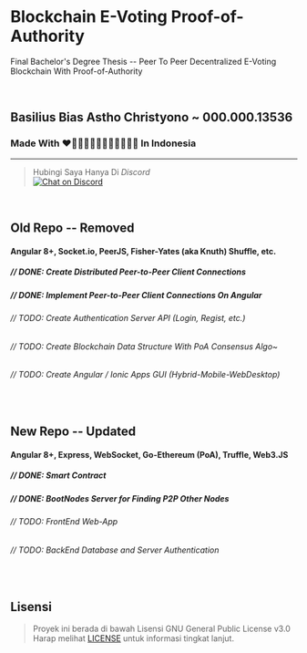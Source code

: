 # Blockchain E-Voting Proof-of-Authority
Final Bachelor's Degree Thesis -- Peer To Peer Decentralized E-Voting Blockchain With Proof-of-Authority

<br />

<h2>Basilius Bias Astho Christyono ~ 000.000.13536</h2>
<h3>Made With ❤🧡💛💚💙💜🤎🖤🤍💖💘💝 In Indonesia</h3>

----

> Hubingi Saya Hanya Di *Discord* <br />
[![Chat on Discord](https://discordapp.com/api/guilds/342220398022098944/widget.png "Chat on Discord")](https://discord.gg/xGWdExk)

<br />

## Old Repo -- Removed

<h4>Angular 8+, Socket.io, PeerJS, Fisher-Yates (aka Knuth) Shuffle, etc.</h4>
<h5>// DONE: Create Distributed Peer-to-Peer Client Connections</h5>
<h5>// DONE: Implement Peer-to-Peer Client Connections On Angular</h5>
<h6>// TODO: Create Authentication Server API (Login, Regist, etc.)</h6>
<h6>// TODO: Create Blockchain Data Structure With PoA Consensus Algo~</h6>
<h6>// TODO: Create Angular / Ionic Apps GUI (Hybrid-Mobile-WebDesktop)</h6>

<br />

## New Repo -- Updated

<h4>Angular 8+, Express, WebSocket, Go-Ethereum (PoA), Truffle, Web3.JS</h4>
<h5>// DONE: Smart Contract</h5>
<h5>// DONE: BootNodes Server for Finding P2P Other Nodes</h5>
<h6>// TODO: FrontEnd Web-App</h6>
<h6>// TODO: BackEnd Database and Server Authentication</h6>

<br />

## Lisensi

> Proyek ini berada di bawah Lisensi GNU General Public License v3.0 <br />
> Harap melihat [LICENSE](LICENSE) untuk informasi tingkat lanjut.
